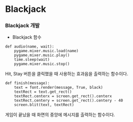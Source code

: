 # Blackjack

### Blackjack 개발

+ Blackjack 함수
```
def audio(name, wait):
    pygame.mixer.music.load(name)
    pygame.mixer.music.play()
    time.sleep(wait)
    pygame.mixer.music.stop()
```
Hit, Stay 버튼을 클릭했을 때 사용하는 효과음을 출력하는 함수이다.

```
def finish(message):
    text = font.render(message, True, black)
    textRect = text.get_rect()
    textRect.centerx = screen.get_rect().centerx
    textRect.centery = screen.get_rect().centery - 40
    screen.blit(text, textRect)
```
게임이 끝났을 때 화면의 중앙에 메시지를 출력하는 함수이다.
